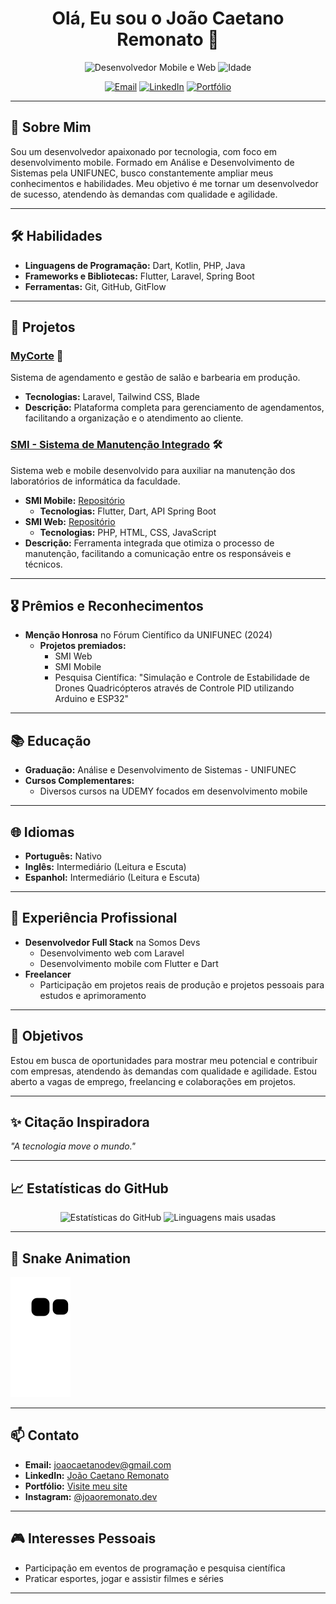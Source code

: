 <h1 align="center">Olá, Eu sou o João Caetano Remonato 👋</h1>

<p align="center">
  <img src="https://img.shields.io/badge/Desenvolvedor-Mobile%20%7C%20Web-blueviolet" alt="Desenvolvedor Mobile e Web" />
  <img src="https://img.shields.io/badge/Idade-22%20anos-informational" alt="Idade" />
</p>

<p align="center">
  <a href="mailto:joaocaetanodev@gmail.com"><img src="https://img.shields.io/badge/Email-joaocaetanodev%40gmail.com-red" alt="Email" /></a>
  <a href="https://www.linkedin.com/in/joão-caetano-lima-remonato-5b448827a/"><img src="https://img.shields.io/badge/LinkedIn-João%20Caetano%20Remonato-blue" alt="LinkedIn" /></a>
  <a href="https://portfolio-joaolima7s-projects.vercel.app"><img src="https://img.shields.io/badge/Portfólio-Visite%20meu%20site-green" alt="Portfólio" /></a>
</p>

---

## 📖 Sobre Mim

Sou um desenvolvedor apaixonado por tecnologia, com foco em desenvolvimento mobile. Formado em Análise e Desenvolvimento de Sistemas pela UNIFUNEC, busco constantemente ampliar meus conhecimentos e habilidades. Meu objetivo é me tornar um desenvolvedor de sucesso, atendendo às demandas com qualidade e agilidade.

---

## 🛠️ Habilidades

- **Linguagens de Programação:** Dart, Kotlin, PHP, Java
- **Frameworks e Bibliotecas:** Flutter, Laravel, Spring Boot
- **Ferramentas:** Git, GitHub, GitFlow

---

## 🚀 Projetos

### [MyCorte](https://github.com/gabrielpereira1603/mycorte) 💈

Sistema de agendamento e gestão de salão e barbearia em produção.

- **Tecnologias:** Laravel, Tailwind CSS, Blade
- **Descrição:** Plataforma completa para gerenciamento de agendamentos, facilitando a organização e o atendimento ao cliente.

### [SMI - Sistema de Manutenção Integrado](https://github.com/gabrielpereira1603/SMI) 🛠️

Sistema web e mobile desenvolvido para auxiliar na manutenção dos laboratórios de informática da faculdade.

- **SMI Mobile:** [Repositório](https://github.com/joaolima7/manutencaolabs_flutter)
  - **Tecnologias:** Flutter, Dart, API Spring Boot
- **SMI Web:** [Repositório](https://github.com/gabrielpereira1603/SMI)
  - **Tecnologias:** PHP, HTML, CSS, JavaScript
- **Descrição:** Ferramenta integrada que otimiza o processo de manutenção, facilitando a comunicação entre os responsáveis e técnicos.

---

## 🎖️ Prêmios e Reconhecimentos

- **Menção Honrosa** no Fórum Científico da UNIFUNEC (2024)
  - **Projetos premiados:**
    - SMI Web
    - SMI Mobile
    - Pesquisa Científica: "Simulação e Controle de Estabilidade de Drones Quadricópteros através de Controle PID utilizando Arduino e ESP32"

---

## 📚 Educação

- **Graduação:** Análise e Desenvolvimento de Sistemas - UNIFUNEC
- **Cursos Complementares:**
  - Diversos cursos na UDEMY focados em desenvolvimento mobile

---

## 🌐 Idiomas

- **Português:** Nativo
- **Inglês:** Intermediário (Leitura e Escuta)
- **Espanhol:** Intermediário (Leitura e Escuta)

---

## 💼 Experiência Profissional

- **Desenvolvedor Full Stack** na Somos Devs
  - Desenvolvimento web com Laravel
  - Desenvolvimento mobile com Flutter e Dart
- **Freelancer**
  - Participação em projetos reais de produção e projetos pessoais para estudos e aprimoramento

---

## 🎯 Objetivos

Estou em busca de oportunidades para mostrar meu potencial e contribuir com empresas, atendendo às demandas com qualidade e agilidade. Estou aberto a vagas de emprego, freelancing e colaborações em projetos.

---

## ✨ Citação Inspiradora

_"A tecnologia move o mundo."_

---

## 📈 Estatísticas do GitHub

<p align="center">
  <img src="https://github-readme-stats.vercel.app/api?username=joaolima7&show_icons=true&theme=dracula" alt="Estatísticas do GitHub" />
  <img src="https://github-readme-stats.vercel.app/api/top-langs/?username=joaolima7&layout=compact&theme=dracula" alt="Linguagens mais usadas" />
</p>

---

## 🐍 Snake Animation

![Snake animation](https://github.com/joaolima7/joaolima7/blob/output/github-contribution-grid-snake.svg)


---

## 📫 Contato

- **Email:** [joaocaetanodev@gmail.com](mailto:joaocaetanodev@gmail.com)
- **LinkedIn:** [João Caetano Remonato](https://www.linkedin.com/in/joão-caetano-lima-remonato-5b448827a/)
- **Portfólio:** [Visite meu site]([https://portfolio-joaolima7s-projects.vercel.app](https://portfolio-git-main-joaolima7s-projects.vercel.app/))
- **Instagram:** [@joaoremonato.dev](https://www.instagram.com/joaoremonato.dev/)

---

## 🎮 Interesses Pessoais

- Participação em eventos de programação e pesquisa científica
- Praticar esportes, jogar e assistir filmes e séries

---

